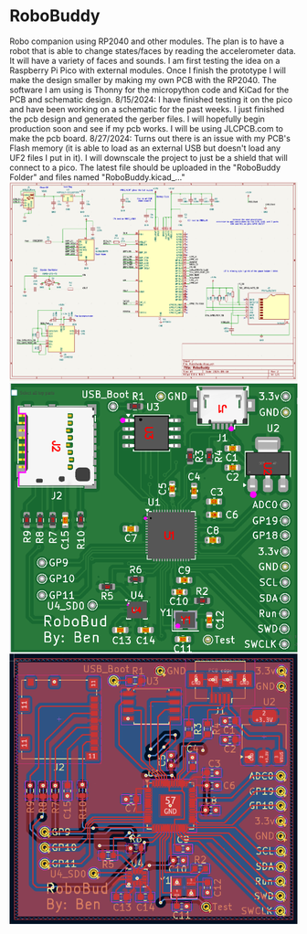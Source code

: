 # RoboBuddy
Robo companion using RP2040 and other modules.
The plan is to have a robot that is able to change states/faces by reading the accelerometer data. It will have a variety of faces and sounds.
I am first testing the idea on a Raspberry Pi Pico with external modules. Once I finish the prototype I will make the design smaller by making my own PCB with the RP2040.
The software I am using is Thonny for the micropython code and KiCad for the PCB and schematic design.
8/15/2024: I have finished testing it on the pico and have been working on a schematic for the past weeks. I just finished the pcb design and generated the gerber files. I will hopefully begin production soon and see if my pcb works. I will be using JLCPCB.com to make the pcb board.
8/27/2024: Turns out there is an issue with my PCB's Flash memory (it is able to load as an external USB but doesn't load any UF2 files I put in it). I will downscale the project to just be a shield that will connect to a pico. The latest file should be uploaded in the "RoboBuddy Folder" and files named "RoboBuddy.kicad_..."
![image](https://github.com/BensBeens/RoboBuddy/blob/main/Schematic%20v.2.png)
![image](https://github.com/BensBeens/RoboBuddy/blob/main/Front3DView_PCB.png)
![image](https://github.com/BensBeens/RoboBuddy/blob/main/RoboBuddy_public/Front_PCBSchematic_new.png)
